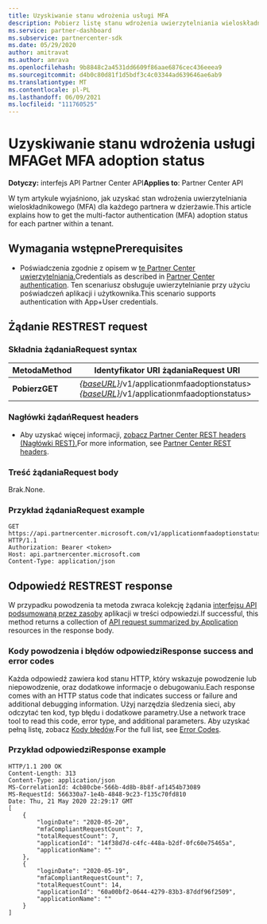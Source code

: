 ```yaml
---
title: Uzyskiwanie stanu wdrożenia usługi MFA
description: Pobierz listę stanu wdrożenia uwierzytelniania wieloskładnikowego dla każdego partnera przy użyciu interfejsu API REST partnera.
ms.service: partner-dashboard
ms.subservice: partnercenter-sdk
ms.date: 05/29/2020
author: amitravat
ms.author: amrava
ms.openlocfilehash: 9b8848c2a4531dd6609f86aae6876cec436eeea9
ms.sourcegitcommit: d4b0c80d81f1d5bdf3c4c03344ad639646ae6ab9
ms.translationtype: MT
ms.contentlocale: pl-PL
ms.lasthandoff: 06/09/2021
ms.locfileid: "111760525"
---
```

# <a name="get-mfa-adoption-status"></a><span data-ttu-id="82dfd-103">Uzyskiwanie stanu wdrożenia usługi MFA</span><span class="sxs-lookup"><span data-stu-id="82dfd-103">Get MFA adoption status</span></span>

<span data-ttu-id="82dfd-104">**Dotyczy:** interfejs API Partner Center API</span><span class="sxs-lookup"><span data-stu-id="82dfd-104">**Applies to**: Partner Center API</span></span>

<span data-ttu-id="82dfd-105">W tym artykule wyjaśniono, jak uzyskać stan wdrożenia uwierzytelniania wieloskładnikowego (MFA) dla każdego partnera w dzierżawie.</span><span class="sxs-lookup"><span data-stu-id="82dfd-105">This article explains how to get the multi-factor authentication (MFA) adoption status for each partner within a tenant.</span></span>

## <a name="prerequisites"></a><span data-ttu-id="82dfd-106">Wymagania wstępne</span><span class="sxs-lookup"><span data-stu-id="82dfd-106">Prerequisites</span></span>

- <span data-ttu-id="82dfd-107">Poświadczenia zgodnie z opisem w [te Partner Center uwierzytelniania.](partner-center-authentication.md)</span><span class="sxs-lookup"><span data-stu-id="82dfd-107">Credentials as described in [Partner Center authentication](partner-center-authentication.md).</span></span> <span data-ttu-id="82dfd-108">Ten scenariusz obsługuje uwierzytelnianie przy użyciu poświadczeń aplikacji i użytkownika.</span><span class="sxs-lookup"><span data-stu-id="82dfd-108">This scenario supports authentication with App+User credentials.</span></span>

## <a name="rest-request"></a><span data-ttu-id="82dfd-109">Żądanie REST</span><span class="sxs-lookup"><span data-stu-id="82dfd-109">REST request</span></span>

### <a name="request-syntax"></a><span data-ttu-id="82dfd-110">Składnia żądania</span><span class="sxs-lookup"><span data-stu-id="82dfd-110">Request syntax</span></span>

| <span data-ttu-id="82dfd-111">Metoda</span><span class="sxs-lookup"><span data-stu-id="82dfd-111">Method</span></span>  | <span data-ttu-id="82dfd-112">Identyfikator URI żądania</span><span class="sxs-lookup"><span data-stu-id="82dfd-112">Request URI</span></span>                                                               |
|---------|---------------------------------------------------------------------------|
| <span data-ttu-id="82dfd-113">**Pobierz**</span><span class="sxs-lookup"><span data-stu-id="82dfd-113">**GET**</span></span> | <span data-ttu-id="82dfd-114">[*{baseURL}*](partner-center-rest-urls.md)/v1/applicationmfaadoptionstatus></span><span class="sxs-lookup"><span data-stu-id="82dfd-114">[*{baseURL}*](partner-center-rest-urls.md)/v1/applicationmfaadoptionstatus></span></span> |

### <a name="request-headers"></a><span data-ttu-id="82dfd-115">Nagłówki żądań</span><span class="sxs-lookup"><span data-stu-id="82dfd-115">Request headers</span></span>

- <span data-ttu-id="82dfd-116">Aby uzyskać więcej informacji, [zobacz Partner Center REST headers (Nagłówki REST).](headers.md)</span><span class="sxs-lookup"><span data-stu-id="82dfd-116">For more information, see [Partner Center REST headers](headers.md).</span></span>

### <a name="request-body"></a><span data-ttu-id="82dfd-117">Treść żądania</span><span class="sxs-lookup"><span data-stu-id="82dfd-117">Request body</span></span>

<span data-ttu-id="82dfd-118">Brak.</span><span class="sxs-lookup"><span data-stu-id="82dfd-118">None.</span></span>

### <a name="request-example"></a><span data-ttu-id="82dfd-119">Przykład żądania</span><span class="sxs-lookup"><span data-stu-id="82dfd-119">Request example</span></span>

```http
GET https://api.partnercenter.microsoft.com/v1/applicationmfaadoptionstatus HTTP/1.1
Authorization: Bearer <token>
Host: api.partnercenter.microsoft.com
Content-Type: application/json
```

## <a name="rest-response"></a><span data-ttu-id="82dfd-120">Odpowiedź REST</span><span class="sxs-lookup"><span data-stu-id="82dfd-120">REST response</span></span>

<span data-ttu-id="82dfd-121">W przypadku powodzenia ta metoda zwraca kolekcję żądania [interfejsu API podsumowaną przez zasoby](mfa-resources.md#api-request-summarized-by-application) aplikacji w treści odpowiedzi.</span><span class="sxs-lookup"><span data-stu-id="82dfd-121">If successful, this method returns a collection of [API request summarized by Application](mfa-resources.md#api-request-summarized-by-application) resources in the response body.</span></span>

### <a name="response-success-and-error-codes"></a><span data-ttu-id="82dfd-122">Kody powodzenia i błędów odpowiedzi</span><span class="sxs-lookup"><span data-stu-id="82dfd-122">Response success and error codes</span></span>

<span data-ttu-id="82dfd-123">Każda odpowiedź zawiera kod stanu HTTP, który wskazuje powodzenie lub niepowodzenie, oraz dodatkowe informacje o debugowaniu.</span><span class="sxs-lookup"><span data-stu-id="82dfd-123">Each response comes with an HTTP status code that indicates success or failure and additional debugging information.</span></span> <span data-ttu-id="82dfd-124">Użyj narzędzia śledzenia sieci, aby odczytać ten kod, typ błędu i dodatkowe parametry.</span><span class="sxs-lookup"><span data-stu-id="82dfd-124">Use a network trace tool to read this code, error type, and additional parameters.</span></span> <span data-ttu-id="82dfd-125">Aby uzyskać pełną listę, zobacz [Kody błędów](error-codes.md).</span><span class="sxs-lookup"><span data-stu-id="82dfd-125">For the full list, see [Error Codes](error-codes.md).</span></span>

### <a name="response-example"></a><span data-ttu-id="82dfd-126">Przykład odpowiedzi</span><span class="sxs-lookup"><span data-stu-id="82dfd-126">Response example</span></span>

``` http
HTTP/1.1 200 OK
Content-Length: 313
Content-Type: application/json
MS-CorrelationId: 4cb80cbe-566b-4d8b-8b8f-af1454b73089
MS-RequestId: 566330a7-1e4b-4848-9c23-f135c70fd810
Date: Thu, 21 May 2020 22:29:17 GMT
[
    {
        "loginDate": "2020-05-20",
        "mfaCompliantRequestCount": 7,
        "totalRequestCount": 7,
        "applicationId": "14f38d7d-c4fc-448a-b2df-0fc60e75465a",
        "applicationName": ""
    },
    {
        "loginDate": "2020-05-19",
        "mfaCompliantRequestCount": 7,
        "totalRequestCount": 14,
        "applicationId": "60a00bf2-0644-4279-83b3-87ddf96f2509",
        "applicationName": ""
    }
]
```
